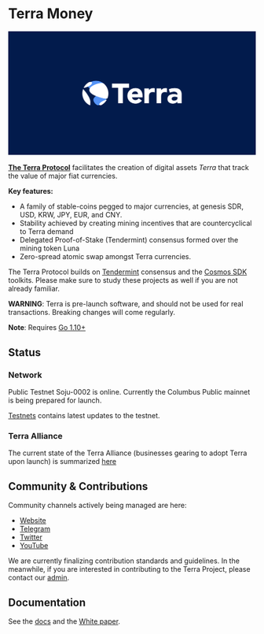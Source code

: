 # Terra Money
![banner](docs/terra-sdk-img.png)

**[The Terra Protocol](https://www.terra.money)** facilitates the creation of digital assets _Terra_ that track the value of major fiat currencies. 

**Key features:**

- A family of stable-coins pegged to major currencies, at genesis SDR, USD, KRW, JPY, EUR, and CNY. 
- Stability achieved by creating mining incentives that are countercyclical to Terra demand
- Delegated Proof-of-Stake (Tendermint) consensus formed over the mining token Luna 
- Zero-spread atomic swap amongst Terra currencies. 

The Terra Protocol builds on [Tendermint](https://github.com/tendermint/tendermint) consensus and the [Cosmos SDK](https://github.com/cosmos/cosmos-sdk) toolkits. Please make sure to study these projects as well if you are not already familiar. 

**WARNING**: Terra is pre-launch software, and should not be used for real transactions. Breaking changes will come regularly.  

**Note**: Requires [Go 1.10+](https://golang.org/dl/)

## Status

### Network

Public Testnet Soju-0002 is online. Currently the Columbus Public mainnet is being prepared for launch. 

[Testnets](https://github.com/terra-project/testnets) contains latest updates to the testnet. 


### Terra Alliance

The current state of the Terra Alliance (businesses gearing to adopt Terra upon launch) is summarized [here](https://medium.com/terra-money/state-of-the-terra-alliance-d7f3ff8f6411?fbclid=IwAR2xyZ2sRi_gTHeNPH8tL_VoXpvmDq3sdWMwXaSQCAbHhQGhIEx-yHxWRio)


## Community & Contributions

Community channels actively being managed are here: 
- [Website](https://terra.money/) 
- [Telegram](https://t.me/terra_announcements) 
- [Twitter](https://twitter.com/terra_money)
- [YouTube](https://goo.gl/3G4T1z)

We are currently finalizing contribution standards and guidelines. In the meanwhile, if you are interested in contributing to the Terra Project, please contact our [admin](mailto:general@terra.money). 

## Documentation

See the [docs](./docs/guide/README.md) and the [White paper](https://terra.money/static/Terra_White_Paper.pdf).
